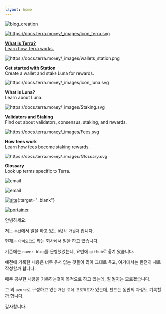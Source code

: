 ```yaml
---
layout: home
---
```


![blog_creation](https://img.shields.io/badge/blog_creation-2022_05_11-blue.svg)

<div class="sd-container-fluid ">
    <div class="docutils">
        <a class="docutil" href="protocol.html">
            <div class="sd-card">
                <div class="sd-card-body">
                    <img alt="https://docs.terra.money/_images/icon_terra.svg" class="sd-width-auto" src="https://docs.terra.money/_images/icon_terra.svg">
                    <p class="sd-card-text">
                        <strong>What is Terra?</strong><br>
                        Learn how Terra works.
                    </p>
                </div>
            </div>
        </a>
        <div class="docutil">
            <div class="sd-card">
                <div class="sd-card-body">
                    <img alt="https://docs.terra.money/_images/wallets_station.png" class="sd-width-auto sd-pb-2 sd-animate-grow50-rot20" src="https://docs.terra.money/_images/wallets_station.png">
                    <p class="sd-card-text">
                        <strong>Get started with Station</strong><br>
                        Create a wallet and stake Luna for rewards.
                    </p>
                </div>
                <a class="sd-stretched-link" href="terra-station/README.html"></a>
            </div>
        </div>
        <div class="docutil">
            <div class="sd-card">
                <div class="sd-card-body">
                    <img alt="https://docs.terra.money/_images/icon_luna.svg" class="sd-width-auto" src="https://docs.terra.money/_images/icon_luna.svg">
                    <p class="sd-card-text">
                        <strong>What is Luna?</strong><br>
                        Learn about Luna.
                    </p>
                </div>
            <a class="sd-stretched-link" href="protocol.html"></a></div>
        </div>
        <div class="docutil">
            <div class="sd-card">
                <div class="sd-card-body">
                    <img alt="https://docs.terra.money/_images/Staking.svg" class="sd-width-auto" src="https://docs.terra.money/_images/Staking.svg">
                    <p class="sd-card-text">
                        <strong>Validators and Staking</strong><br>
                        Find out about validators, consensus, staking, and rewards.
                    </p>
                </div>
                <a class="sd-stretched-link" href="protocol.html#validators"></a>
            </div>
        </div>
        <div class="docutil">
            <div class="sd-card">
                <div class="sd-card-body">
                    <img alt="https://docs.terra.money/_images/Fees.svg" class="sd-width-auto" src="https://docs.terra.money/_images/Fees.svg">
                    <p class="sd-card-text">
                        <strong>How fees work</strong><br>
                        Learn how fees become staking rewards.
                    </p>
                </div>
                <a class="sd-stretched-link" href="fees.html"></a>
            </div>
        </div>
        <div class="docutil">
            <div class="sd-card">
                <div class="sd-card-body">
                    <img alt="https://docs.terra.money/_images/Glossary.svg" class="sd-width-auto" src="https://docs.terra.money/_images/Glossary.svg">
                    <p class="sd-card-text">
                        <strong>Glossary</strong><br>
                        Look up terms specific to Terra.
                    </p>
                </div>
                <a class="sd-stretched-link" href="glossary.html"></a>
            </div>
        </div>
    </div>
</div>

![email](https://img.shields.io/badge/email-wjd0r@naver.com-blue.svg)

![email](https://img.shields.io/badge/email-younginpiti@gmail.com-blue.svg)

[![site](https://img.shields.io/badge/site-inpiti-red.svg)](http://20.212.153.248){:target="_blank"}

[![portainer](https://img.shields.io/badge/site-portainer-red.svg)](http://20.212.153.248:9000/#/auth)

안녕하세요.

저는 `부산`에서 일을 하고 있는 `8년차 개발자` 입니다.

현재는 `아이오코드` 라는 회사에서 일을 하고 있습니다.

기존에는 `naver blog`를 운영했었는데, 요번에 `github`로 옮겨 왔습니다.

예전에 기록한 내용은 너무 두서 없는 것들이 많아 그대로 두고, 여기에서는 완전히 새로 작성할까 합니다.

매주 공부한 내용을 기록하는것이 목적으로 하고 있는데, 잘 될지는 모르겠습니다.

그 외 `azure`로 구성하고 있는 `개인 토이 프로젝트`가 있는데, 만드는 동안의 과정도 기록할까 합니다.

감사합니다.